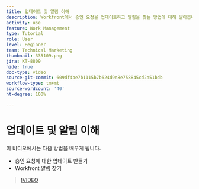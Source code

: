 ```yaml
---
title: 업데이트 및 알림 이해
description: Workfront에서 승인 요청을 업데이트하고 알림을 찾는 방법에 대해 알아봅니다.
activity: use
feature: Work Management
type: Tutorial
role: User
level: Beginner
team: Technical Marketing
thumbnail: 335109.png
jira: KT-8809
hide: true
doc-type: video
source-git-commit: 609df4be7b1115b7b624d9e8e758845cd2a51bdb
workflow-type: tm+mt
source-wordcount: '40'
ht-degree: 100%

---
```


# 업데이트 및 알림 이해

이 비디오에서는 다음 방법을 배우게 됩니다.

* 승인 요청에 대한 업데이트 만들기
* Workfront 알림 찾기

>[!VIDEO](https://video.tv.adobe.com/v/335109/?quality=12&learn=on)

<!---
learn more URLS
Tag others on updates
Update work
--->
